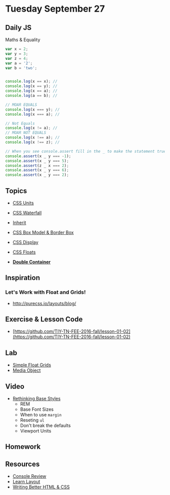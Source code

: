 # Tuesday September 27

## Daily JS

Maths & Equality

```js
var x = 2;
var y = 3;
var z = 4;
var a = '2';
var b = 'two';


console.log(x == x); //
console.log(x == y); //
console.log(x == a); //
console.log(a == b); //

// MOAR EQUALS
console.log(x === y); //
console.log(x === a); //

// Not Equals
console.log(x != a); //
// MOAR NOT EQUALS
console.log(x !== a); //
console.log(x !== z); //

// When you see console.assert fill in the _ to make the statement true
console.assert(x _ y === -1);
console.assert(x _ y === 5);
console.assert(z _ x === 2);
console.assert(x _ y === 6);
console.assert(x _ y === 2);
```

## Topics

* [CSS Units](https://online.theironyard.com/paths/579/units/3469/lessons/13944)
* [CSS Waterfall](https://online.theironyard.com/paths/579/units/3469/lessons/13945)
* [Inherit](https://online.theironyard.com/paths/579/units/3469/lessons/13946)
* [CSS Box Model & Border Box](https://online.theironyard.com/paths/579/units/3469/lessons/13947)


* [CSS Display](https://online.theironyard.com/paths/579/units/3469/lessons/13948)
* [CSS Floats](https://online.theironyard.com/paths/579/units/3469/lessons/13949)
* **[Double Container](double-container.html)**

## Inspiration

### Let's Work with Float and Grids!

* http://purecss.io/layouts/blog/

## Exercise & Lesson Code

* [https://github.com/TIY-TN-FEE-2016-fall/lesson-01-02](https://github.com/TIY-TN-FEE-2016-fall/lesson-01-02)

## Lab

* [Simple Float Grids](float-grids.html)
* [Media Object](media-object.html)


## Video

* [Rethinking Base Styles](https://youtu.be/EjiTIIs_3N4)
  - REM
  - Base Font Sizes
  - When to use `margin`
  - Reseting `ul`
  - Don't break the defaults
  - Viewport Units

## Homework



## Resources

* [Console Review](http://samkap.github.io/command-line-starter-kit)
* [Learn Layout](http://learnlayout.com/)
* [Writing Better HTML & CSS](http://learn.shayhowe.com/html-css/writing-your-best-code/)
